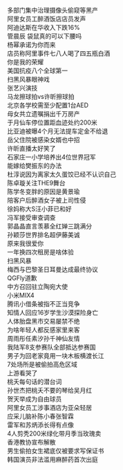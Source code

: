 多部门集中治理摄像头偷窥等黑产  
阿里女员工醉酒饭店店员发声  
阿迪达斯在华收入下跌16%  
管晨辰 袋鼠真的可以下腰吗  
杨幂承诺为你而来  
店员称阿里事件七八人喝了四五瓶白酒  
你是我的荣耀  
美国抗疫八个全球第一  
扫黑风暴眼神戏  
张艺兴演技  
马龙擦球拍vs许昕擦球拍  
北京各学校需至少配置1台AED  
母女共立遗嘱捐出千万房产  
于月仙车停位置距血迹处约200米  
比亚迪被曝4个月无法提车定金不给退  
岳父住院被感染女婿也中招  
许昕直播太好笑了  
石家庄一小学培养出4位世界冠军  
能嫁给樊振东的办法  
杜淳说因为离家太久蛋饺已经不认识自己  
陈卓璇关注THE9舞台  
陈学冬变胖的原因是黄景瑜  
陪客户后醉酒女子被上司性侵  
徐妈称大S汪小菲已和好  
冯军接受审查调查  
郭晶晶直言羡慕全红婵三跳满分  
孙颖莎世界排名超伊藤美诚  
原来我很爱你  
一年换四次租房是啥体验  
扫黑风暴  
梅西与巴黎圣日耳曼达成最终协议  
QGFly道歉  
中方召回驻立陶宛大使  
小米MIX4  
腾讯小借条被指不正当竞争  
知情人回应16岁学生沙漠探险身亡  
人体胎盘黑市交易屡禁不绝  
为啥年轻人都反感家里来客  
周雨彤任素汐孙千神仙友情  
我陆军8支参赛队全部抵达参赛国  
男子为回老家竟用一块木板横渡长江  
7处场所是被偷拍高危区域  
上游看哭了  
桃夭每句话的潜台词  
孙世杰把桃夭不要的琴给吴月红  
贺天举成为自由球员  
阿里女员工涉事酒店为亚朵轻居  
应采儿脑补陈小春张智霖  
雷军和苏炳添长得有点像  
4人剪秃200米绿化带月季当玫瑰卖  
香港教协宣布解散  
男生偷拍女生裙底仅被要求写保证书  
韩国演员非法滥用麻醉药首次出庭  
